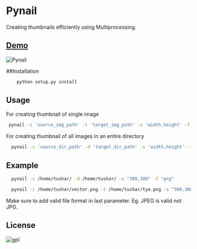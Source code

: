 # Pynail
Creating thumbnails efficiently using Multiprocessing.

## [Demo](https://cloud.githubusercontent.com/assets/7397433/9384866/bee546ee-4770-11e5-8c61-20496f8fa7b9.gif)

![Pynail](https://cloud.githubusercontent.com/assets/7397433/9384866/bee546ee-4770-11e5-8c61-20496f8fa7b9.gif)

##Installation
```sh
	python setup.py install
```

## Usage

For creating thumbnail of single image

```sh
 pynail -i 'source_img_path' -t 'target_img_path' -s 'width,height' -f 'format'

```

For creating thumbnail of all images in an entire directory

```sh
  pynail -c 'source_dir_path' -d 'target_dir_path' -s 'width,height' -f 'format'

```

## Example
```sh
  pynail -c /home/tushar/ -d /home/tushar/ -s "300,300" -f "png"
```
```sh
  pynail -i /home/tushar/vector.png -t /home/tushar/tyo.png -s "300,300" -f "JPEG"

```
Make sure to add valid file format in last parameter. Eg. JPEG is valid not JPG.

## License
![gpl](https://cloud.githubusercontent.com/assets/7397433/9025904/67008062-3936-11e5-8803-e5b164a0dfc0.png)
